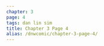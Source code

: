 ```yaml
---
chapter: 3
page: 4
tags: dan lin sim
title: Chapter 3 Page 4
alias: /dnwcomic/chapter-3-page-4/
---
```

